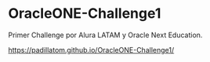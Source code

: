 # OracleONE-Challenge1

Primer Challenge por Alura LATAM y Oracle Next Education.


https://padillatom.github.io/OracleONE-Challenge1/
